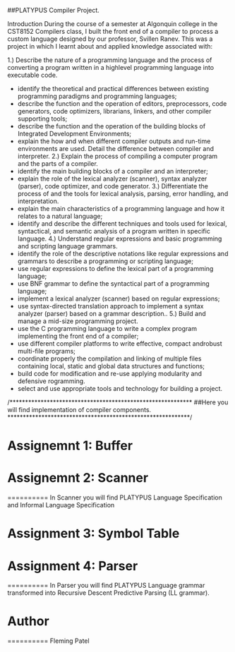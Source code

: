 ##PLATYPUS Compiler Project.

Introduction During the course of a semester at Algonquin college in the CST8152 Compilers class, I built the front end of a compiler to process a custom language designed by our professor, Svillen Ranev. This was a project in which I learnt about and applied knowledge associated with:

1.) Describe the nature of a programming language and the process of converting a program written in a highlevel
programming language into executable code.
  - identify the theoretical and practical differences between existing programming paradigms and
    programming languages;
  - describe the function and the operation of editors, preprocessors, code generators, code optimizers,
    librarians, linkers, and other compiler supporting tools;
  - describe the function and the operation of the building blocks of Integrated Development Environments;
  - explain the how and when different compiler outputs and run-time environments are used. Detail the
    difference between compiler and interpreter.
2.) Explain the process of compiling a computer program and the parts of a compiler.
  - identify the main building blocks of a compiler and an interpreter;
  - explain the role of the lexical analyzer (scanner), syntax analyzer (parser), code optimizer, and code
    generator.
3.) Differentiate the process of and the tools for lexical analysis, parsing, error handling, and interpretation.
  - explain the main characteristics of a programming language and how it relates to a natural language;
  - identify and describe the different techniques and tools used for lexical, syntactical, and semantic analysis
    of a program written in specific language.
4.) Understand regular expressions and basic programming and scripting language grammars.
  - identify the role of the descriptive notations like regular expressions and grammars to describe a
    programming or scripting language;
  - use regular expressions to define the lexical part of a programming language;
  - use BNF grammar to define the syntactical part of a programming language;
  - implement a lexical analyzer (scanner) based on regular expressions;
  - use syntax-directed translation approach to implement a syntax analyzer (parser) based on a grammar
    description..
5.) Build and manage a mid-size programming project.
  - use the C programming language to write a complex program implementing the front end of a compiler;
  - use different compiler platforms to write effective, compact androbust multi-file programs;
  - coordinate properly the compilation and linking of multiple files containing local, static and global data
    structures and functions;
  - build code for modification and re-use applying modularity and defensive rogramming.
  - select and use appropriate tools and technology for building a project.

/***********************************************************
##Here you will find implementation of compiler components.
***********************************************************/

# Assignemnt 1: Buffer
 
# Assignemnt 2: Scanner
==========
In Scanner you will find PLATYPUS Language Specification and Informal Language Specification
 
# Assignment 3: Symbol Table
 
# Assignment 4: Parser
==========
In Parser you will find PLATYPUS Language grammar transformed into Recursive Descent Predictive Parsing (LL grammar).
 
# Author
==========
Fleming Patel
